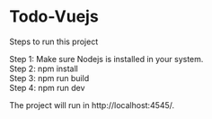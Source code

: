 # Todo-Vuejs
Steps to run this project

Step 1: Make sure Nodejs is installed in your system.<br/>
Step 2: npm install<br/>
Step 3: npm run build<br/>
Step 4: npm run dev<br/>

The project will run in http://localhost:4545/.
